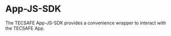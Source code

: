 # App-JS-SDK
The TECSAFE App-JS-SDK provides a convenience wrapper to interact with the TECSAFE App.
